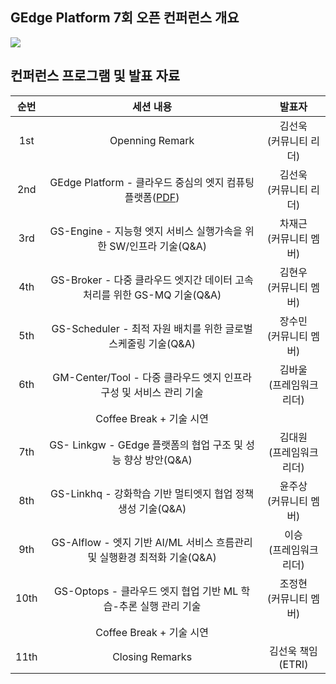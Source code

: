 ﻿## GEdge Platform 7회 오픈 컨퍼런스 개요
<p align="left">
  <img src="https://github.com/gedge-platform/docs/blob/main/conference/7th/images/cccr_edm.jpg">

</p>

## 컨퍼런스 프로그램 및 발표 자료
| 순번 | 세션 내용 | 발표자 |
|:---------------------------------: | :---------------------------------: | :---------------------------------: |
|  1st  | Openning Remark | 김선욱<BR>(커뮤니티 리더) |
|  2nd  | GEdge Platform - 클라우드 중심의 엣지 컴퓨팅 플랫폼([PDF](https://github.com/gedge-platform/docs/blob/main/conference/7th/presentation/01.클라우드중심의엣지컴퓨팅SW플랫폼핵심기술.pdf)) | 김선욱<BR>(커뮤니티 리더) |
|  3rd  | GS-Engine - 지능형 엣지 서비스 실행가속을 위한 SW/인프라 기술(Q&A) | 차재근<BR>(커뮤니티 멤버) |
|  4th  | GS-Broker - 다중 클라우드 엣지간 데이터 고속처리를 위한 GS-MQ 기술(Q&A) | 김현우<BR>(커뮤니티 멤버) |
|  5th  | GS-Scheduler - 최적 자원 배치를 위한 글로벌 스케줄링 기술(Q&A) | 장수민<BR>(커뮤니티 멤버) |
|  6th  | GM-Center/Tool - 다중 클라우드 엣지 인프라 구성 및 서비스 관리 기술 | 김바울<BR>(프레임워크 리더) |
|       |Coffee Break + 기술 시연  
|  7th  | GS- Linkgw - GEdge 플랫폼의 협업 구조 및 성능 향상 방안(Q&A) | 김대원<BR>(프레임워크 리더) |
|  8th  | GS-Linkhq - 강화학습 기반 멀티엣지 협업 정책 생성 기술(Q&A) | 윤주상<BR>(커뮤니티 멤버) |
|  9th  | GS-AIflow - 엣지 기반 AI/ML 서비스 흐름관리 및 실행환경 최적화 기술(Q&A) | 이승<BR>(프레임워크 리더) |
|  10th  | GS-Optops - 클라우드 엣지 협업 기반 ML 학습-추론 실행 관리 기술 | 조정현<BR>(커뮤니티 멤버) |
|       | Coffee Break + 기술 시연
|  11th  | Closing Remarks | 김선욱 책임<BR>(ETRI) |
<BR>
